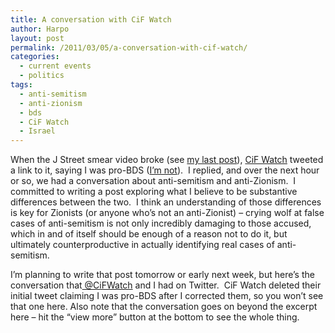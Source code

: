 ```yaml
---
title: A conversation with CiF Watch
author: Harpo
layout: post
permalink: /2011/03/05/a-conversation-with-cif-watch/
categories:
  - current events
  - politics
tags:
  - anti-semitism
  - anti-zionism
  - bds
  - CiF Watch
  - Israel
---
```

When the J Street smear video broke (see <a title="Fisking yet another smear against J Street" href="http://harpojaeger.com/2011/03/04/fisking-yet-another-smear-against-j-street/" target="_blank">my last post</a>), <a href="http://cifwatch.com/" target="_blank">CiF Watch</a> tweeted a link to it, saying I was pro-BDS (<a title="BDS: a threat to peace" href="http://harpojaeger.com/2009/11/21/bds-a-threat-to-peace/" target="_blank">I&#8217;m not</a>).  I replied, and over the next hour or so, we had a conversation about anti-semitism and anti-Zionism.  I committed to writing a post exploring what I believe to be substantive differences between the two.  I think an understanding of those differences is key for Zionists (or anyone who&#8217;s not an anti-Zionist) – crying wolf at false cases of anti-semitism is not only incredibly damaging to those accused, which in and of itself should be enough of a reason not to do it, but ultimately counterproductive in actually identifying real cases of anti-semitism.

I&#8217;m planning to write that post tomorrow or early next week, but here&#8217;s the conversation that<a href="http://twitter.com/#!/cifwatch" target="_blank"> @CiFWatch</a> and I had on Twitter.  CiF Watch deleted their initial tweet claiming I was pro-BDS after I corrected them, so you won&#8217;t see that one here. Also note that the conversation goes on beyond the excerpt here – hit the &#8220;view more&#8221; button at the bottom to see the whole thing.

<div>
</div>